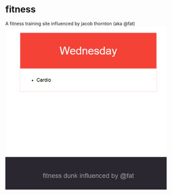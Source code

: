 # fitness
A fitness training site influenced by jacob thornton (aka @fat)
![alt text](screenshot.png)
